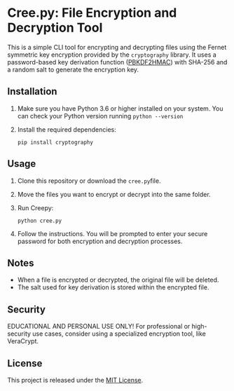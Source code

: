 # Cree.py: File Encryption and Decryption Tool

This is a simple CLI tool for encrypting and decrypting files using the Fernet symmetric key encryption provided by the `cryptography` library. It uses a password-based key derivation function ([PBKDF2HMAC](https://cryptography.io/en/latest/hazmat/primitives/key-derivation-functions/)) with SHA-256 and a random salt to generate the encryption key.

## Installation

1. Make sure you have Python 3.6 or higher installed on your system. You can check your Python version running `python --version`

2. Install the required dependencies:

    `pip install cryptography`

## Usage

1. Clone this repository or download the `cree.py`file.

2. Move the files you want to encrypt or decrypt into the same folder.

3. Run Creepy:

     `python cree.py`

4. Follow the instructions. You will be prompted to enter your secure password for both encryption and decryption processes.

## Notes

- When a file is encrypted or decrypted, the original file will be deleted.
- The salt used for key derivation is stored within the encrypted file.

## Security

EDUCATIONAL AND PERSONAL USE ONLY! For professional or high-security use cases, consider using a specialized encryption tool, like VeraCrypt.

## License

This project is released under the [MIT License](LICENSE).
